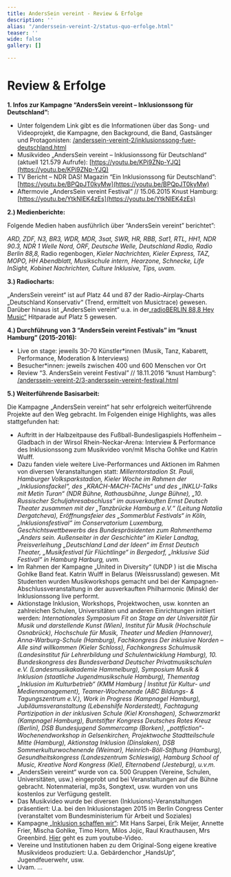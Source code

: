 ```yaml
---
title: AndersSein vereint - Review & Erfolge
description: ''
alias: "/anderssein-vereint-2/status-quo-erfolge.html"
teaser: ''
wide: false
gallery: []

---
```

# Review & Erfolge

**1. Infos zur Kampagne “AndersSein vereint – Inklusionssong für Deutschland”:**

* Unter folgendem Link gibt es die Informationen über das Song- und Videoprojekt, die Kampagne, den Background, die Band, Gastsänger und Protagonisten: [/anderssein-vereint-2/inklusionssong-fuer-deutschland.html](/anderssein-vereint-2/inklusionssong-fuer-deutschland.html "/anderssein-vereint-2/inklusionssong-fuer-deutschland.html")
* Musikvideo „AndersSein vereint – Inklusionssong für Deutschland“ (aktuell 121.579 Aufrufe): [https://youtu.be/KPi9ZNp-YJQ](https://youtu.be/KPi9ZNp-YJQ)
* TV Bericht – NDR DAS! Magazin “Ein Inklusionssong für Deutschland”: [https://youtu.be/BPQpJT0kyMw](https://youtu.be/BPQpJT0kyMw)
* Aftermovie „AndersSein vereint Festival“ // 15.06.2015 Knust Hamburg: [https://youtu.be/YtkNIEK4zEs](https://youtu.be/YtkNIEK4zEs)

**2.) Medienberichte:**

Folgende Medien haben ausführlich über “AndersSein vereint” berichtet”:

_ARD, ZDF, N3, BR3, WDR, MDR, 3sat, SWR, HR, RBB, Sat1, RTL, HH1, NDR 90.3, NDR 1 Welle Nord, ORF, Deutsche Welle, Deutschland Radio, Radio Berlin 88,8,_ Radio regenbogen, _Kieler Nachrichten, Kieler Express, TAZ, MOPO, HH Abendblatt, Musikschule intern, Hearzone, Schnecke, Life InSight, Kobinet Nachrichten, Culture Inklusive, Tips, uvam._

**3.) Radiocharts:**

„AndersSein vereint“ ist auf Platz 44 und 87 der Radio-Airplay-Charts „Deutschland Konservativ“ (Trend, ermittelt von Musictrace) gewesen. Darüber hinaus ist „AndersSein vereint“ u.a. in der[„radioBERLIN 88,8 Hey Music“](https://www.radioberlin.de/musik/hey_music/archiv/13_07_15.html) Hitparade auf Platz 5 gewesen.

**4.) Durchführung von 3 “AndersSein vereint Festivals” im “knust Hamburg” (2015-2016):**

* Live on stage: jeweils 30-70 Künstler*innen (Musik, Tanz, Kabarett, Performance, Moderation & Interviews)
* Besucher*innen: jeweils zwischen 400 und 600 Menschen vor Ort
* Review “3. AndersSein vereint Festival” // 18.11.2016 “knust Hamburg”: [/anderssein-vereint-2/3-anderssein-vereint-festival.html](/anderssein-vereint-2/inklusionssong-fuer-deutschland.html "/anderssein-vereint-2/inklusionssong-fuer-deutschland.html")

**5.) Weiterführende Basisarbeit:**

Die Kampagne „AndersSein vereint“ hat sehr erfolgreich weiterführende Projekte auf den Weg gebracht. Im Folgenden einige Highlights, was alles stattgefunden hat:

* Auftritt in der Halbzeitpause des Fußball-Bundesligaspiels Hoffenheim – Gladbach in der Wirsol Rhein-Neckar-Arena: Interview & Performance des Inklusionssong zum Musikvideo von/mit Mischa Gohlke und Katrin Wulff.
* Dazu fanden viele weitere Live-Performances und Aktionen im Rahmen von diversen Veranstaltungen statt: _Millerntorstadion St. Pauli, Hamburger Volksparkstadion, Kieler Woche im Rahmen der „Inklusionsfackel“, des „KRACH-MACH-TACHs“ und des „INKLU-Talks mit Metin Turan“ (NDR Bühne, Rathausbühne, Junge Bühne), „10. Russischer Schuljahresabschluss“ im ausverkauften Ernst Deutsch Theater zusammen mit der „Tanzbrücke Hamburg e.V.“ (Leitung Natalia Dergatcheva), Eröffnungsfeier des „Sommerblut Festivals“ in Köln, „Inklusionsfestival“ im Conservatorium Luxemburg, Geschichtswettbewerbs des Bundespräsidenten zum Rahmenthema „Anders sein. Außenseiter in der Geschichte“ im Kieler Landtag, Preisverleihung „Deutschland Land der Ideen“ im Ernst Deutsch Theater, „Musikfestival für Flüchtlinge“ in Bergedorf, „Inklusive Süd Festival“ in Hamburg Harburg, uvm._
* Im Rahmen der Kampagne „United in Diversity“ (UNDP ) ist die Mischa Gohlke Band feat. Katrin Wulff in Belarus (Weissrussland) gewesen. Mit Studenten wurden Musikworkshops gemacht und bei der Kampagnen-Abschlussveranstaltung in der ausverkauften Philharmonic (Minsk) der Inklusionssong live performt.
* Aktionstage Inklusion, Workshops, Projektwochen, usw. konnten an zahlreichen Schulen, Universitäten und anderen Einrichtungen initiiert werden: _Internationales Symposium Fit on Stage an der Universität für Musik und darstellende Kunst (Wien), Institut für Musik (Hochschule Osnabrück), Hochschule für Musik, Theater und Medien (Hannover), Anna-Warburg-Schule (Hamburg), Fachkongress Der inklusive Norden – Alle sind willkommen (Kieler Schloss), Fachkongress Schulmusik (Landesinstitut für Lehrerbildung und Schulentwicklung Hamburg), 10. Bundeskongress des Bundesverband Deutscher Privatmusikschulen e.V. (Landesmusikakademie Hammelburg), Symposium Musik & Inklusion (staatliche Jugendmusikschule Hamburg), Thementag „Inklusion im Kulturbetrieb“ (KMM Hamburg | Institut für Kultur- und Medienmanagement), Teamer-Wochenende (ABC Bildungs- & Tagungszentrum e.V.), Work in Progress (Kampnagel Hamburg), Jubiläumsveranstaltung (Lebenshilfe Norderstedt), Fachtagung Partizipation in der inklusiven Schule (Kiel Kronshagen), Schwarzmarkt (Kampnagel Hamburg), Buntstifter Kongress Deutsches Rotes Kreuz (Berlin), DSB Bundesjugend Sommercamp (Borken), „pottfiction“-Wochenendworkshop in Gelsenkirchen, Projektwoche Stadtteilschule Mitte (Hamburg), Aktionstag Inklusion (Dinslaken), DSB Sommerkulturwochenende (Weimar), Heinrich-Böll-Stiftung (Hamburg), Gesundheitskongress (Landeszentrum Schleswig), Hamburg School of Music, Kreative Nord Kongress (Kiel), Elternabend (Jesteburg), u.v.m._
* „AndersSein vereint“ wurde von ca. 500 Gruppen (Vereine, Schulen, Universitäten, usw.) eingeprobt und bei Veranstaltungen auf die Bühne gebracht. Notenmaterial, mp3s, Songtext, usw. wurden von uns kostenlos zur Verfügung gestellt.
* Das Musikvideo wurde bei diversen (Inklusions)-Veranstaltungen präsentiert: U.a. bei den Inklusionstagen 2015 im Berlin Congress Center (veranstaltet vom Bundesministerium für Arbeit und Soziales)
* Kampagne[ „Inklusion schaffen wir“](https://www.inklusion-schaffen-wir.de/): Mit Hans Sarpei, Erik Meijer, Annette Frier, Mischa Gohlke, Timo Horn, Milos Jojic, Raul Krauthausen, Mrs Greenbird. [Hier](https://www.youtube.com/watch?v=hKXNw9AbHJA) geht es zum youtube-Video.
* Vereine und Institutionen haben zu dem Original-Song eigene kreative Musikvideos produziert: U.a. Gebärdenchor „HandsUp“, Jugendfeuerwehr, usw.
* Uvam. …